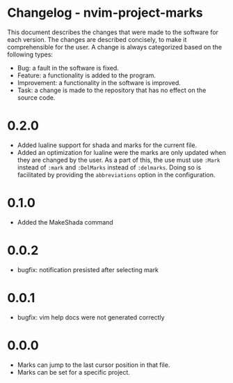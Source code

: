 # Changelog - nvim-project-marks

This document describes the changes that were made to the software for each
version. The changes are described concisely, to make it comprehensible for the
user. A change is always categorized based on the following types:

- Bug: a fault in the software is fixed.
- Feature: a functionality is added to the program.
- Improvement: a functionality in the software is improved.
- Task: a change is made to the repository that has no effect on the source
  code.

# 0.2.0

- Added lualine support for shada and marks for the current file.
- Added an optimization for lualine were the marks are only updated when they 
  are changed by the user. As a part of this, the use must use `:Mark` instead
  of `:mark` and `:DelMarks` instead of `:delmarks`. Doing so is facilitated by
  providing the `abbreviations` option in the configuration.

# 0.1.0

- Added the MakeShada command

# 0.0.2

- bugfix: notification presisted after selecting mark

# 0.0.1

- bugfix: vim help docs were not generated correctly

# 0.0.0

- Marks can jump to the last cursor position in that file.
- Marks can be set for a specific project.
